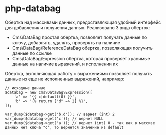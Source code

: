 php-databag
===========

Обертка над массивами данных, предоставляющая удобный интерфейс для добавления и получения данных.
Реализовано 3 вида оберток:
- Cms\DataBag простая обертка, позволяет получать данные по ключу, добавлять, удалять, проверять на наличие
- Cms\DataBag\ReferenceDataBag обертка, позволяющая получить данные по ссылке
- Cms\DataBag\Expression обертка, которая проверяет хранимые данные на наличие выражений, и исполнении их

Обертка, выполняющая работу с выражениями позволяет получать данные из еще не исполненных выражений, например:

    // исходные данные
    $databag = new Cms\DataBag\Expression([
        'a' => '{{ c|default(0) }}',
        'b' => '{% return ["d" => 2] %}',
    ]);

    var_dump($databag->get('b.d')); // вернет (int) 2
    var_dump($databag->get('c')); // вернет NULL
    var_dump($databag->get('a')); // вернет (int) 0 - так как в массиве данных нет ключа "c", то вернется значение из default
